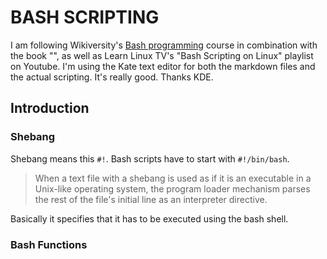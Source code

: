 # BASH SCRIPTING

I am following Wikiversity's [Bash programming](https://en.wikiversity.org/wiki/Bash_programming) course in combination with the book "", as well as Learn Linux TV's "Bash Scripting on Linux" playlist on Youtube.
I'm using the Kate text editor for both the markdown files and the actual scripting. It's really good. Thanks KDE.

## Introduction

### Shebang

Shebang means this `#!`. Bash scripts have to start with `#!/bin/bash`.

> When a text file with a shebang is used as if it is an executable in a Unix-like operating system, the program loader
> mechanism parses the rest of the file's initial line as an interpreter directive.

Basically it specifies that it has to be executed using the bash shell.

### Bash Functions

